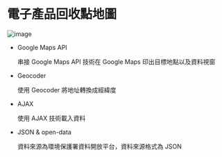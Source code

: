 # 電子產品回收點地圖

![image](https://github.com/yunhsu473/yunhsu/blob/master/img/map1.gif)


- Google Maps API

  串接 Google Maps API 技術在 Google Maps 印出目標地點以及資料視窗

- Geocoder

  使用 Geocoder 將地址轉換成經緯度

- AJAX

  使用 AJAX 技術載入資料

- JSON & open-data 

  資料來源為環境保護署資料開放平台，資料來源格式為 JSON
